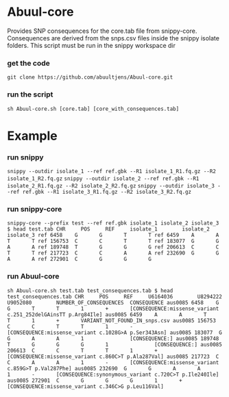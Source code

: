 # Abuul-core
Provides SNP consequences for the core.tab file from snippy-core. Consequences are derived from the snps.csv files inside the snippy isolate folders. This script must be run in the snippy workspace dir

### get the code
``git clone https://github.com/abuultjens/Abuul-core.git``

### run the script
``sh Abuul-core.sh [core.tab] [core_with_consequences.tab]``

# Example

### run snippy
``snippy --outdir isolate_1 --ref ref.gbk --R1 isolate_1_R1.fq.gz --R2 isolate_1_R2.fq.gz``
``snippy --outdir isolate_2 --ref ref.gbk --R1 isolate_2_R1.fq.gz --R2 isolate_2_R2.fq.gz``
``snippy --outdir isolate_3 --ref ref.gbk --R1 isolate_3_R1.fq.gz --R2 isolate_3_R2.fq.gz``

### run snippy-core
``snippy-core --prefix test --ref ref.gbk isolate_1 isolate_2 isolate_3
$ head test.tab
CHR     POS     REF     isolate_1        isolate_2        isolate_3
ref 6458    G       G       T       T
ref 6459    A       A       T       T
ref 156753  C       C       T       T
ref 183077  G       G       A       A
ref 189748  T       G       G       G
ref 206613  C       C       T       T
ref 217723  C       C       A       A
ref 232690  G       G       A       A
ref 272901  C       G       G       G``

### run Abuul-core
``
sh Abuul-core.sh test.tab test_consequences.tab
$ head test_consequences.tab
CHR     POS     REF     U6164036        U8294222        U9052080        NUMBER_OF_CONSEQUENCES  CONSEQUENCE
aus0085 6458    G       G       T       T       1       +       [CONSEQUENCE:missense_variant c.251_252delGAinsTT p.Arg84Ile]
aus0085 6459    A       A       T       T       1       +       VARIANT_NOT_FOUND_IN_snps.csv
aus0085 156753  C       C       T       T       1       -       [CONSEQUENCE:missense_variant c.1028G>A p.Ser343Asn]
aus0085 183077  G       G       A       A       1               [CONSEQUENCE:]
aus0085 189748  T       G       G       G       1               [CONSEQUENCE:]
aus0085 206613  C       C       T       T       1       +       [CONSEQUENCE:missense_variant c.860C>T p.Ala287Val]
aus0085 217723  C       C       A       A       1       -       [CONSEQUENCE:missense_variant c.859G>T p.Val287Phe]
aus0085 232690  G       G       A       A       1       -       [CONSEQUENCE:synonymous_variant c.720C>T p.Ile240Ile]
aus0085 272901  C       G       G       G       1       +       [CONSEQUENCE:missense_variant c.346C>G p.Leu116Val]
``



